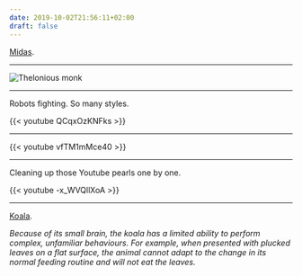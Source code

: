 ```yaml
---
date: 2019-10-02T21:56:11+02:00
draft: false
---
```


[Midas](https://www.reddit.com/r/FantasyPL/comments/dalryp/magnus_carlsen_sold_salah_for_son_and_is_now/).

---

![Thelonious monk](/thelonious-monk.jpg)

---

Robots fighting. So many styles.

{{< youtube QCqxOzKNFks >}}

---

{{< youtube vfTM1mMce40 >}}

---

Cleaning up those Youtube pearls one by one.

{{< youtube -x_WVQllXoA >}}

---

[Koala](https://en.wikipedia.org/wiki/Koala#Description).

_Because of its small brain, the koala has a limited ability to perform complex, unfamiliar behaviours. For example, when presented with plucked leaves on a flat surface, the animal cannot adapt to the change in its normal feeding routine and will not eat the leaves._
